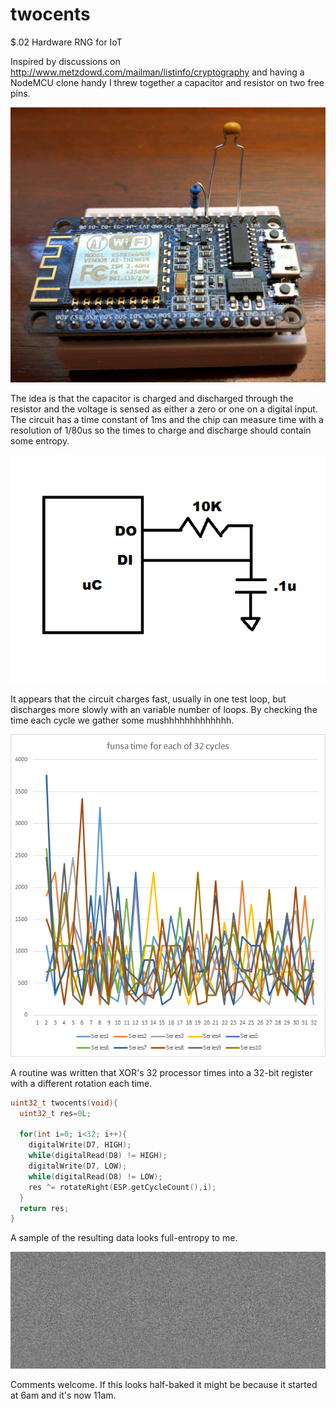# twocents
$.02 Hardware RNG for IoT

Inspired by discussions on http://www.metzdowd.com/mailman/listinfo/cryptography and having a NodeMCU clone handy I threw together a capacitor and resistor on two free pins.

![Breadboard](/twocents_breadboard.jpg)

The idea is that the capacitor is charged and discharged through the resistor and the voltage is sensed as either a zero or one
on a digital input. The circuit has a time constant of 1ms and the chip can measure time with a resolution of 1/80us so the times
to charge and discharge should contain some entropy.

![Schematic](/twocents_schematic.png)

It appears that the circuit charges fast, usually in one test loop, but discharges more slowly with an variable number of loops. By
checking the time each cycle we gather some mushhhhhhhhhhhhh.

![Timing](/twocents_times.png)

A routine was written that XOR's 32 processor times into a 32-bit register with a different rotation each time.

```c
uint32_t twocents(void){
  uint32_t res=0L;
  
  for(int i=0; i<32; i++){
    digitalWrite(D7, HIGH);
    while(digitalRead(D8) != HIGH);
    digitalWrite(D7, LOW);
    while(digitalRead(D8) != LOW);
    res ^= rotateRight(ESP.getCycleCount(),i);
  }
  return res;
}
```
A sample of the resulting data looks full-entropy to me.

![Bits](/twocents.bin.png)

Comments welcome. If this looks half-baked it might be because it started at 6am and it's now 11am.
